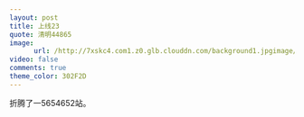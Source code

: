 ```yaml
---
layout: post
title: 上线23
quote: 清明44865
image:
      url: /http://7xskc4.com1.z0.glb.clouddn.com/background1.jpgimage/bg1.jpg
video: false
comments: true
theme_color: 302F2D
---
```

折腾了一5654652站。